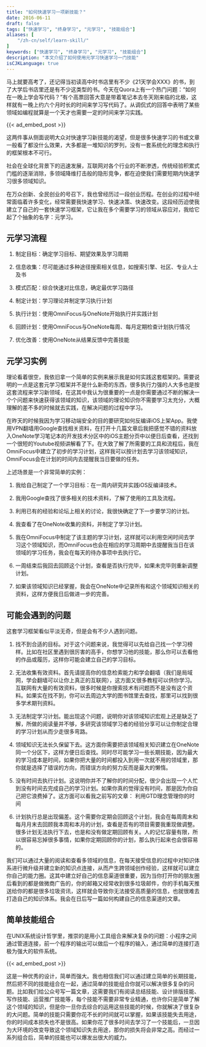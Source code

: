 ```yaml
---
title: "如何快速学习一项新技能？"
date: 2016-06-11
draft: false
tags: ["快速学习", "终身学习", "元学习", "技能组合"]
aliases: [
    "/zh-cn/self/learn-skill/"
]
keywords: ["快速学习", "终身学习", "元学习", "技能组合"]
description: "本文介绍了如何使用元学习快速学习一门技能"
isCJKLanguage: true
---
```


马上就要高考了，还记得当初读高中时书店里有不少《21天学会XXX》的书，到了大学后书店里还是有不少这类型的书。今天在Quora上有一个热门问题：“如何在一晚上学会写代码？”有个高票回答大意是带着笔记本去冬天刚来临的北极，这样就有一晚上约六个月时长的时间来学习写代码了。从调侃式的回答中表明了某些领域如编程就算是一个天才也需要一定的时间来学习实践。

{{< ad_embed_post >}}

这两件事从侧面说明大众对快速学习新技能的渴望，但是很多快速学习的书或文章一般看了都没什么效果，大多都是一堆知识的罗列，没有一套系统化的理念和执行的框架根本不可行。

社会在全球化背景下的迅速发展，互联网对各个行业的不断渗透，传统经验积累式门槛的逐渐消除，多领域降维打击般的隐形竞争，都在迫使我们需要短期内快速学习很多领域知识。

在万众创新、全民创业的号召下，我也曾经历过一段创业历程。在创业的过程中经常面临着许多变化，经常需要我快速学习、快速决策、快速改变。这段经历迫使我建立了自己的一套快速学习框架，它让我在多个需要学习的领域从容应对，我给它起了个抽象的名字：元学习。

## 元学习流程

1. 制定目标：确定学习目标、期望效果及学习周期

2. 信息收集：尽可能通过多种途径搜索相关信息，如搜索引擎、社区、专业人士及书

3. 模式匹配：综合快速对比信息，确定最优学习路径

4. 制定计划：学习理论并制定学习执行计划

5. 执行计划：使用OmniFocus与OneNote开始执行并实践计划

6. 回顾计划：使用OmniFocus与OneNote每周、每月定期检查计划执行情况

7. 优化改善：使用OneNote从结果反馈中完善技能

## 元学习实例

理论看着很空，我依旧拿一个简单的实例来展示我是如何实践这套框架的。需要说明的一点是这套元学习框架并不是什么新奇的东西，很多执行力强的人大多也是按这套流程来学习新领域，在这其中我认为很重要的一点是你需要通过不断的解决一个个问题来快速获得该领域的知识，该领域的理论知识你不需要学习太充分，大概理解的差不多的时候就去实践，在解决问题的过程中学习。

在昨天的时候我因为学习移动端安全的目的要研究如何反编译iOS上架App。我使用VPN翻墙用Google查找相关资料，在打开十几篇文章后我把感觉不错的资料放入OneNote学习笔记本的开发技术分区中的iOS主题分页中以便日后查看，还找到一个很短的Youtube视频讲解看了下。在大致了解了所需要的工具和流程后，我在OmniFocus中建立了初步的学习计划，这样我可以按计划去学习该领域知识，OmniFocus会在计划的时间内去提醒我当日要做的任务。

上述场景是一个非常简单的实例：

1. 我给自己制定了一个学习目标：在一周内研究并实践iOS反编译技术。

2. 我用Google查找了很多相关的技术资料，了解了使用的工具及流程。

3. 利用已有的经验和论坛上相关的讨论，我很快确定了下一步要学习的计划。

4. 我查看了在OneNote收集的资料，并制定了学习计划。

5. 我在OmniFocus中制定了该主题的学习计划，这样就可以利用空闲时间去学习这个领域知识，而OmniFocus也会在相应的学习周期中去提醒我当日在该领域的学习任务，我会在每天的待办事项中去执行它。

6. 一周结束后我回去回顾这个计划，查看是否执行完毕，如果未完毕则重新调整计划。

7. 如果该领域知识已经掌握，我会在OneNote中记录所有和这个领域知识相关的资料，这样方便我日后做进一步的完善。

## 可能会遇到的问题

这套学习框架看似平淡无奇，但是会有不少人遇到问题。

1. 找不到合适的目标。对于这个问题来说，我觉得可以先给自己找一个学习榜样。比如在社区里遇到很厉害的高手，你想学习他的技能，那么你可以去看他的作品或履历，这样你可能会建立自己的学习目标。

2. 无法收集有效资料。首先请提高你的信息检索能力和学会翻墙（我们是局域网，学会翻墙可以让你上真正的互联网），这方面又很多教程可以供你学习。互联网有大量的有效资料，很多时候是你搜索技术有问题而不是没有这个资料。如果实在找不到，你可以去周边大学的图书馆里去查找，那里可以找到很多学术期刊资料。

3. 无法制定学习计划。能出现这个问题，说明你对该领域知识宏观上还是缺乏了解，所做的阅读量并不够，多研究该领域学习者的经验分享可以让你制定合理的学习计划从而少走很多弯路。

4. 领域知识无法长久保留下去。这方面你需要把该领域相关知识建立在OneNote同一个分区下，这样方便日后查找。同时尽可能学习一些长期技能，因为最大的学习成本是时间，如果你把大量的时间都投入到用一次就不用的领域里，那你就是选择了错误的方向，而错误方向的努力反而是最大的懒惰。

5. 没有时间去执行计划。这说明你并不了解你的时间分配，很少会出现一个人忙到没有时间去完成自己的学习计划。如果你真的觉得没有时间，那是因为你自己把它浪费掉了。这方面可以看我之前写的文章： 利用GTD理念管理你的时间

6. 计划执行总是出现偏差。这个需要你定期会回顾这个计划，我会在每周周末和每月月末去回顾我本周和本月的计划，查看是否有的项目需要我重现做调整。很多计划无法执行下去，也是和没有做定期回顾有关。人的记忆容量有限，所以很容易忘掉很多事情，如果你定期回顾你的计划，那么执行起来也会很容易的。

我们可以通过大量的阅读和查看多领域的信息，在每天接受信息的过程中对知识体系进行微升级并建立新的知识点连接，从而产生跨领域创作经验，这样就可以建立你自己的能力圈。这其中建立好自己的信息渠道很重要，因为当你打开你的朋友圈后看到的都是做微商广告的，你的邮箱又经常收到很多垃圾邮件，你的手机每天推送给你的都是很多垃圾资讯，这样就会导致你无法接受高质量的信息，也就很难去打造自己的知识体系。我会在日后写一篇如何构建自己的信息渠道的文章。

## 简单技能组合

在UNIX系统设计哲学里，推崇的是用小工具组合来解决复杂的问题：小程序之间通过管道连接，前一个程序的输出可以做后一个程序的输入，通过简单的连接打造极为强大的软件系统。

{{< ad_embed_post >}}

这是一种优秀的设计，简单而强大。我也相信我们可以通过建立简单的长期技能，然后把不同的技能组合在一起，通过简单的技能组合你就可以解决很多复杂的问题。比如我们给公众号写一篇文章，这需要我们有阅读总结技能、设计排版技能、写作技能、运营推广技能等，每个技能不需要非常专业精通，也许你只是简单了解这个领域的知识，但是你一旦你去综合的运用这些技能的时候，你就解决了很复杂的大问题。简单的技能只需要你花不长的时间就可以掌握，如果该技能失去用途，你的时间成本损失也不是很高。如果你花了很多时间去学习了一个技能后，一旦因为大环境的改变导致这个领域知识失去用途，那你的损失将会非常之高。而经过一系列组合后，简单的技能也可以爆发出很大的威力。
